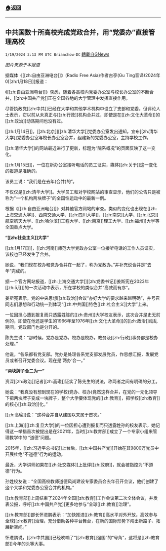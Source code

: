 ###  [:house:返回](README.md)
---


## 中共国数十所高校完成党政合并，用“党委办”直接管理高校
`1/19/2024 3:13 PM UTC Brianchow-DC` [轉載自GNews](https://gnews.org/articles/2235931)

*图片来源于本报道*

据媒体《[[zh:自由亚洲电台]]》(Radio Free Asia)作者古亭(Gu Ting音译)2024年0[[zh:1月18日]]报道：

《[[zh:自由亚洲电台]]》获悉，随着各高校内党委办公室与校长办公室的不断合并，[[zh:中国共产党]]正在全国各地的大学管理中发挥直接作用。

尽管执政党[[zh:中共]]已经在大学和其他学术机构中设立了支部和党委，但评论人士表示，它以前从未真正与[[zh:行政]]机构合并过，即使是在[[zh:文化大革命]]的[[zh:政治]]动荡期间也没有过。

[[zh:1月14日]]，[[zh:北京]][[zh:清华大学]]党委办公室发出通知，宣布[[zh:清华大学]]党委办公室与校长办公室合并，组建新的党委办公室，主持学校工作。

[[zh:清华大学]]的网站最近进行了更新，标题为“院系概况”的页面反映了这一变化。

[[zh:1月15日]]，一位在新办公室接听电话的员工证实，媒体[[zh:关于]]这一变化的报道是准确的。

该员工说：“我们是在去年(合并)的”。

不仅仅是[[zh:清华大学]]。大学员工和对学校网站的审查显示，他们的公告只是被称为“一个机构两块牌子”的全国性运动中的最新一例。

根据《[[zh:自由亚洲电台]]》对其他官方网站的审查。类似的变化也出现在[[zh:上海交通大学]]、西南交通大学、[[zh:四川大学]]、[[zh:南京]]大学、[[zh:北京]]航空航天大学、[[zh:哈尔滨]]工程大学、[[zh:南京]]理工大学、[[zh:福州]]大学等全国重点大学。

**“[[zh:社会主义]]大学”**

[[zh:1月17日]]，[[zh:河南]]师范大学党政办公室一位接听电话的工作人员证实，该校也已经发生了合并。

她说，“我们现在校办和党办合并在一起了，称为党政办。”并补充说合并是“去年”完成的。

据一个官方网站报道，[[zh:上海交通大学]][[zh:党委书记]]姜斯宪在2023年[[zh:5月]]的一次活动中表示，所在学校的类似合并“高效而有序”。

姜斯宪表示，党的中央思想[[zh:政治]]会议“办好大学的要求越来越明确”，并号召同志们思想和行动统一到体现“[[zh:中共国]]特色[[zh:社会主义]]大学”上来。

一位因担心遭到报复而只透露姓陈的[[zh:贵州]]大学校友表示，这次合并是史无前例的，即使在他还是学生的1966年至1976年[[zh:文化大革命]]的[[zh:政治]]动乱期间，党政部门也是分开的。

陈先生说：“那时候，党办是党办，校办是校办，教务及[[zh:行政]]事务都是校办处理。”

他说，“各系都有党支部。党办是处理各系党支部发展党员，作思想汇报，发展党员或者召开党委会议。现在是‘两办’合一。”

**“两块牌子合二为一”**

资深[[zh:政治]]记者[[zh:高瑜]]证实了陈先生的说法，称两者之间有明确的分工。

她说：“我真没有想到现在的学校(党办、校办)竟然这样合并，在党的一元化领导下把两块牌子变成一块牌子，整个大学要体现党的[[zh:教育]]，把学校[[zh:教育]]的核心[[zh:政治]]化。”

[[zh:高瑜]]说：“这种合并自从建国以来属于首次。”

[[zh:上海]][[zh:复旦大学]]的一位因担心遭到报复而只透露姓孙的校友表示，她记得这一举措首次被提出是在2021年，当时[[zh:教育部]]成立了一个专家小组来管理教学中的 “道德”问题。

2015年，[[zh:习近平总书记]]上台后，[[zh:中国共产党]]开始在其9800万党员中开展杜绝“不道德”行为的运动。

最近，大学讲师如果在[[zh:社交媒体]]上批评[[zh:政府]]，就会被指控为“不道德”行为。

孙姓校友说：“全国高校教师道德风尚建设专家委员会去年召开会议，他们创建了这个大学和党委办公室合并的机构。”

[[zh:教育部]]上周结束了2024年全国[[zh:教育]]工作会议第二次全体会议，并发表公报，呼吁[[zh:中国共产党]]更多地参与“全球[[zh:教育]]治理”。

[[zh:教育部]]部长怀进鹏表示：“加快推进[[zh:教育]]高水平对外开放，高效参与全球[[zh:教育]]治理，充分借助各种平台舞台，在新的国际形势下闯出新路子、拓展新空间。”

怀进鹏说，[[zh:中共国]]已经吹响了“[[zh:教育]]强国”的“号角”，这将是[[zh:教育部]]今年的头等大事。
